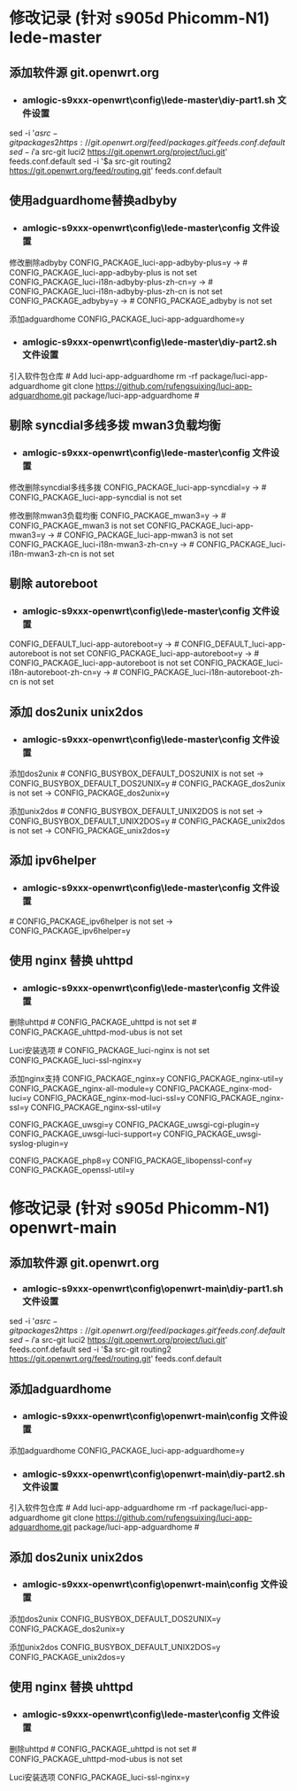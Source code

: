 # 修改记录 (针对 s905d Phicomm-N1) lede-master

## 添加软件源 git.openwrt.org

<!-- src-git packages https://github.com/coolsnowwolf/packages
src-git luci https://github.com/coolsnowwolf/luci
src-git routing https://github.com/coolsnowwolf/routing
src-git telephony https://git.openwrt.org/feed/telephony.git
#src-git helloworld https://github.com/fw876/helloworld.git
#src-git oui https://github.com/zhaojh329/oui.git
#src-git video https://github.com/openwrt/video.git
#src-git targets https://github.com/openwrt/targets.git
#src-git oldpackages http://git.openwrt.org/packages.git
#src-link custom /usr/src/openwrt/custom-feed -->

- ### amlogic-s9xxx-openwrt\config\lede-master\diy-part1.sh 文件设置

sed -i '$a src-git packages2 https://git.openwrt.org/feed/packages.git' feeds.conf.default
sed -i '$a src-git luci2 https://git.openwrt.org/project/luci.git' feeds.conf.default
sed -i '$a src-git routing2 https://git.openwrt.org/feed/routing.git' feeds.conf.default

## 使用adguardhome替换adbyby

- ### amlogic-s9xxx-openwrt\config\lede-master\config 文件设置

修改删除adbyby
CONFIG_PACKAGE_luci-app-adbyby-plus=y -> # CONFIG_PACKAGE_luci-app-adbyby-plus is not set
CONFIG_PACKAGE_luci-i18n-adbyby-plus-zh-cn=y -> # CONFIG_PACKAGE_luci-i18n-adbyby-plus-zh-cn is not set
CONFIG_PACKAGE_adbyby=y -> # CONFIG_PACKAGE_adbyby is not set

添加adguardhome
CONFIG_PACKAGE_luci-app-adguardhome=y

- ### amlogic-s9xxx-openwrt\config\lede-master\diy-part2.sh 文件设置

引入软件包仓库
\# Add luci-app-adguardhome
rm -rf package/luci-app-adguardhome
git clone https://github.com/rufengsuixing/luci-app-adguardhome.git package/luci-app-adguardhome
\#

## 剔除 syncdial多线多拨 mwan3负载均衡

- ### amlogic-s9xxx-openwrt\config\lede-master\config 文件设置

修改删除syncdial多线多拨
CONFIG_PACKAGE_luci-app-syncdial=y -> # CONFIG_PACKAGE_luci-app-syncdial is not set

修改删除mwan3负载均衡
CONFIG_PACKAGE_mwan3=y -> # CONFIG_PACKAGE_mwan3 is not set
CONFIG_PACKAGE_luci-app-mwan3=y -> # CONFIG_PACKAGE_luci-app-mwan3 is not set
CONFIG_PACKAGE_luci-i18n-mwan3-zh-cn=y -> # CONFIG_PACKAGE_luci-i18n-mwan3-zh-cn is not set

## 剔除 autoreboot

- ### amlogic-s9xxx-openwrt\config\lede-master\config 文件设置

CONFIG_DEFAULT_luci-app-autoreboot=y -> # CONFIG_DEFAULT_luci-app-autoreboot is not set
CONFIG_PACKAGE_luci-app-autoreboot=y -> # CONFIG_PACKAGE_luci-app-autoreboot is not set
CONFIG_PACKAGE_luci-i18n-autoreboot-zh-cn=y -> # CONFIG_PACKAGE_luci-i18n-autoreboot-zh-cn is not set

## 添加 dos2unix unix2dos

- ### amlogic-s9xxx-openwrt\config\lede-master\config 文件设置

添加dos2unix
\# CONFIG_BUSYBOX_DEFAULT_DOS2UNIX is not set -> CONFIG_BUSYBOX_DEFAULT_DOS2UNIX=y
\# CONFIG_PACKAGE_dos2unix is not set -> CONFIG_PACKAGE_dos2unix=y

添加unix2dos
\# CONFIG_BUSYBOX_DEFAULT_UNIX2DOS is not set -> CONFIG_BUSYBOX_DEFAULT_UNIX2DOS=y
\# CONFIG_PACKAGE_unix2dos is not set -> CONFIG_PACKAGE_unix2dos=y

## 添加 ipv6helper

- ### amlogic-s9xxx-openwrt\config\lede-master\config 文件设置

\# CONFIG_PACKAGE_ipv6helper is not set -> CONFIG_PACKAGE_ipv6helper=y

## 使用 nginx 替换 uhttpd

- ### amlogic-s9xxx-openwrt\config\lede-master\config 文件设置

删除uhttpd
\# CONFIG_PACKAGE_uhttpd is not set
\# CONFIG_PACKAGE_uhttpd-mod-ubus is not set

Luci安装选项
\# CONFIG_PACKAGE_luci-nginx is not set
CONFIG_PACKAGE_luci-ssl-nginx=y

添加nginx支持
CONFIG_PACKAGE_nginx=y
CONFIG_PACKAGE_nginx-util=y
CONFIG_PACKAGE_nginx-all-module=y
CONFIG_PACKAGE_nginx-mod-luci=y
CONFIG_PACKAGE_nginx-mod-luci-ssl=y
CONFIG_PACKAGE_nginx-ssl=y
CONFIG_PACKAGE_nginx-ssl-util=y

CONFIG_PACKAGE_uwsgi=y
CONFIG_PACKAGE_uwsgi-cgi-plugin=y
CONFIG_PACKAGE_uwsgi-luci-support=y
CONFIG_PACKAGE_uwsgi-syslog-plugin=y

CONFIG_PACKAGE_php8=y
CONFIG_PACKAGE_libopenssl-conf=y
CONFIG_PACKAGE_openssl-util=y



# 修改记录 (针对 s905d Phicomm-N1) openwrt-main

## 添加软件源 git.openwrt.org

- ### amlogic-s9xxx-openwrt\config\openwrt-main\diy-part1.sh 文件设置

sed -i '$a src-git packages2 https://git.openwrt.org/feed/packages.git' feeds.conf.default
sed -i '$a src-git luci2 https://git.openwrt.org/project/luci.git' feeds.conf.default
sed -i '$a src-git routing2 https://git.openwrt.org/feed/routing.git' feeds.conf.default

## 添加adguardhome

- ### amlogic-s9xxx-openwrt\config\openwrt-main\config 文件设置

添加adguardhome
CONFIG_PACKAGE_luci-app-adguardhome=y

- ### amlogic-s9xxx-openwrt\config\openwrt-main\diy-part2.sh 文件设置

引入软件包仓库
\# Add luci-app-adguardhome
rm -rf package/luci-app-adguardhome
git clone https://github.com/rufengsuixing/luci-app-adguardhome.git package/luci-app-adguardhome
\#

## 添加 dos2unix unix2dos

- ### amlogic-s9xxx-openwrt\config\openwrt-main\config 文件设置

添加dos2unix
CONFIG_BUSYBOX_DEFAULT_DOS2UNIX=y
CONFIG_PACKAGE_dos2unix=y

添加unix2dos
CONFIG_BUSYBOX_DEFAULT_UNIX2DOS=y
CONFIG_PACKAGE_unix2dos=y

## 使用 nginx 替换 uhttpd

- ### amlogic-s9xxx-openwrt\config\lede-master\config 文件设置

删除uhttpd
\# CONFIG_PACKAGE_uhttpd is not set
\# CONFIG_PACKAGE_uhttpd-mod-ubus is not set

Luci安装选项
CONFIG_PACKAGE_luci-ssl-nginx=y
